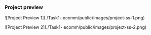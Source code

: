 ### Project preview
![Project Preview 1](./Task1- ecomm/public/images/project-ss-1.png)

![Project Preview 2](./Task1- ecomm/public/images/project-ss-2.png)
